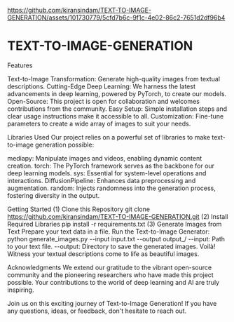 

https://github.com/kiransindam/TEXT-TO-IMAGE-GENERATION/assets/101730779/5cfd7b6c-9f1c-4e02-86c2-7651d2df96b4

# TEXT-TO-IMAGE-GENERATION
Features

Text-to-Image Transformation: Generate high-quality images from textual descriptions.
Cutting-Edge Deep Learning: We harness the latest advancements in deep learning, powered by PyTorch, to create our models.
Open-Source: This project is open for collaboration and welcomes contributions from the community.
Easy Setup: Simple installation steps and clear usage instructions make it accessible to all.
Customization: Fine-tune parameters to create a wide array of images to suit your needs.

Libraries Used
Our project relies on a powerful set of libraries to make text-to-image generation possible:

mediapy: Manipulate images and videos, enabling dynamic content creation.
torch: The PyTorch framework serves as the backbone for our deep learning models.
sys: Essential for system-level operations and interactions.
DiffusionPipeline: Enhances data preprocessing and augmentation.
random: Injects randomness into the generation process, fostering diversity in the output.

Getting Started
(1) Clone this Repository
          git clone https://github.com/kiransindam/TEXT-TO-IMAGE-GENERATION.git
(2) Install Required Libraries
        pip install -r requirements.txt 
(3) Generate Images from Text
  Prepare your text data in a file.
     Run the Text-to-Image Generator:
          python generate_images.py --input input.txt --output output_/
 --input: Path to your text file.
--output: Directory to save the generated images.
Voilà! Witness your textual descriptions come to life as beautiful images.

Acknowledgments
We extend our gratitude to the vibrant open-source community and the pioneering researchers who have made this project possible. Your contributions to the world of deep learning and AI are truly inspiring.

Join us on this exciting journey of Text-to-Image Generation! If you have any questions, ideas, or feedback, don't hesitate to reach out.


